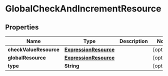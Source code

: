 
# GlobalCheckAndIncrementResource

## Properties
Name | Type | Description | Notes
------------ | ------------- | ------------- | -------------
**checkValueResource** | [**ExpressionResource**](ExpressionResource.md) |  |  [optional]
**globalResource** | [**ExpressionResource**](ExpressionResource.md) |  |  [optional]
**type** | **String** |  |  [optional]



